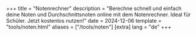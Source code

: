 +++
title = "Notenrechner"
description = "Berechne schnell und einfach deine Noten und Durchschnittsnoten online mit dem Notenrechner. Ideal für Schüler. Jetzt kostenlos nutzen!"
date = 2024-12-06
template = "tools/noten.html"
aliases = ["/tools/noten"]
[extra]
lang = "de"
+++